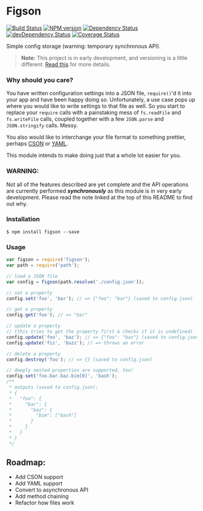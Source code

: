 Figson
======

[![Build Status](https://travis-ci.org/declandewet/figson.svg?branch=master)](https://travis-ci.org/declandewet/figson)
[![NPM version](https://badge.fury.io/js/figson.svg)](http://badge.fury.io/js/figson)
[![Dependency Status](https://david-dm.org/declandewet/figson.svg)](https://david-dm.org/declandewet/figson)
[![devDependency Status](https://david-dm.org/declandewet/figson/dev-status.svg)](https://david-dm.org/declandewet/figson#info=devDependencies)
[![Coverage Status](https://coveralls.io/repos/declandewet/figson/badge.png)](https://coveralls.io/r/declandewet/figson)

Simple config storage (warning: temporary synchronous API).

> **Note:** This project is in early development, and versioning is a little
  different. [Read this](http://markup.im/#q4_cRZ1Q) for more details.

### Why should you care?

You have written configuration settings into a JSON file, `require()`'d it
into your app and have been happy doing so. Unfortunately, a use case pops
up where you would like to write settings to that file as well. So you
start to replace your `require` calls with a painstaking mess of
`fs.readFile` and `fs.writeFile` calls, coupled together with a few `JSON.parse`
and `JSON.stringify` calls. Messy.

You also would like to interchange your file format to something prettier,
perhaps [CSON](https://github.com/bevry/cson) or [YAML](http://www.yaml.org/).

This module intends to make doing just that a whole lot easier for you.

### WARNING:

Not all of the features described are yet complete and the API operations are
currently performed ***synchronously*** as this module is in very early
development. Please read the note linked at the top of this README to find
out why.

### Installation

```shell
$ npm install figson --save
```

### Usage

```javascript
var figson = require('figson');
var path = require('path');

// load a JSON file
var config = figson(path.resolve('./config.json'));

// set a property
config.set('foo', 'bar'); // => {"foo": "bar"} (saved to config.json)

// get a property
config.get('foo'); // => "bar"

// update a property
// (this tries to get the property first & checks if it is undefined)
config.update('foo', 'baz'); // => {"foo": "baz"} (saved to config.json)
config.update('fiz', 'buzz'); // => throws an error

// delete a property
config.destroy('foo'); // => {} (saved to config.json)

// deeply nested properties are supported, too!
config.set('foo.bar.baz.bim[0]', 'bash');
/**
 * outputs (saved to config.json):
 * {
 *   "foo": {
 *     "bar": {
 *       "baz": {
 *         "bim": ["bash"]
 *       }
 *     }
 *   }
 * }
 */
```

Roadmap:
--------

- Add CSON support
- Add YAML support
- Convert to asynchronous API
- Add method chaining
- Refactor how files work

